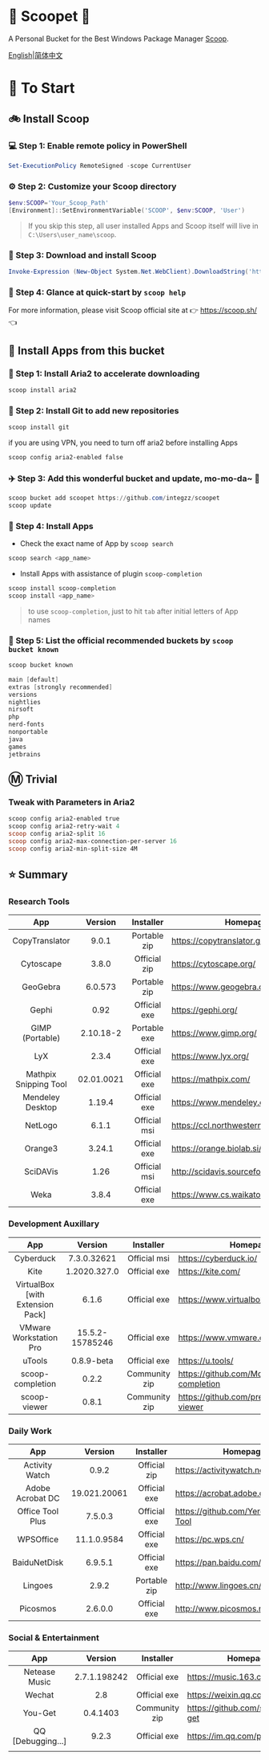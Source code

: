<div align="left">
<h1 align="left"> 🍨 Scoopet 🍨 </h1>

<p> A Personal Bucket for the Best Windows Package Manager <a href="https://github.com/lukesampson/scoop">Scoop</a>.
</p>

<p align="left">
        <a href="README.md">English</a>|<a href="README_CN.md">简体中文</a>
</p>
</div>

# :running: To Start

## :bike: Install Scoop

### :computer: Step 1: Enable remote policy in PowerShell

```powershell
Set-ExecutionPolicy RemoteSigned -scope CurrentUser
```

### :gear: Step 2: Customize your Scoop directory

```powershell
$env:SCOOP='Your_Scoop_Path'
[Environment]::SetEnvironmentVariable('SCOOP', $env:SCOOP, 'User')
```

> If you skip this step, all user installed Apps and Scoop itself will live in `C:\Users\user_name\scoop`.

### :hammer: Step 3: Download and install Scoop

```powershell
Invoke-Expression (New-Object System.Net.WebClient).DownloadString('https://get.scoop.sh')
```

### :book: Step 4: Glance at quick-start by `scoop help`

For more information, please visit Scoop official site at 👉 https://scoop.sh/ 👈

## :car: Install Apps from this bucket

### :train: Step 1: Install Aria2 to accelerate downloading

```powershell
scoop install aria2
```

### :ticket: Step 2: Install Git to add new repositories

```powershell
scoop install git
```

if you are using VPN, you need to turn off aria2 before installing Apps

```powershell
scoop config aria2-enabled false
```

### :airplane: Step 3: Add this wonderful bucket and update, mo-mo-da~ :kiss:

```powershell
scoop bucket add scoopet https://github.com/integzz/scoopet
scoop update
```

### :rocket: Step 4: Install Apps

- Check the exact name of App by `scoop search`

```powershell
scoop search <app_name>
```

- Install Apps with assistance of plugin `scoop-completion`

```powershell
scoop install scoop-completion
scoop install <app_name>
```

> to use `scoop-completion`, just to hit `tab` after initial letters of App names

### :100: Step 5: List the official recommended buckets by `scoop bucket known`

```powershell
scoop bucket known

main [default]
extras [strongly recommended]
versions
nightlies
nirsoft
php
nerd-fonts
nonportable
java
games
jetbrains
```

## :m: Trivial

### Tweak with Parameters in Aria2

```powershell
scoop config aria2-enabled true
scoop config aria2-retry-wait 4
scoop config aria2-split 16
scoop config aria2-max-connection-per-server 16
scoop config aria2-min-split-size 4M
```

## :star: Summary


### Research Tools

|          App          |  Version   |  Installer   | Homepage                              |
| :-------------------: | :--------: | :----------: | ------------------------------------- |
|    CopyTranslator     |   9.0.1    | Portable zip | https://copytranslator.github.io/     |
|       Cytoscape       |   3.8.0    | Official zip | https://cytoscape.org/                |
|       GeoGebra        |  6.0.573   | Portable zip | https://www.geogebra.org/             |
|         Gephi         |    0.92    | Official exe | https://gephi.org/                    |
|    GIMP (Portable)    | 2.10.18-2  | Portable exe | https://www.gimp.org/                 |
|          LyX          |   2.3.4    | Official exe | https://www.lyx.org/                  |
| Mathpix Snipping Tool | 02.01.0021 | Official exe | https://mathpix.com/                  |
|   Mendeley Desktop    |   1.19.4   | Official exe | https://www.mendeley.com/             |
|        NetLogo        |   6.1.1    | Official msi | https://ccl.northwestern.edu/netlogo/ |
|        Orange3        |   3.24.1   | Official exe | https://orange.biolab.si/             |
|       SciDAVis        |    1.26    | Official msi | http://scidavis.sourceforge.net       |
|         Weka          |   3.8.4    | Official exe | https://www.cs.waikato.ac.nz/ml/weka/ |

### Development Auxillary

|               App                |     Version     |   Installer   | Homepage                                       |
| :------------------------------: | :-------------: | :-----------: | ---------------------------------------------- |
|            Cyberduck             |   7.3.0.32621   | Official msi  | https://cyberduck.io/                          |
|               Kite               |  1.2020.327.0   | Official exe  | https://kite.com/                              |
| VirtualBox [with Extension Pack] |      6.1.6      | Official exe  | https://www.virtualbox.org/                    |
|      VMware Workstation Pro      | 15.5.2-15785246 | Official exe  | https://www.vmware.com/                        |
|              uTools              |   0.8.9-beta    | Official exe  | https://u.tools/                               |
|         scoop-completion         |      0.2.2      | Community zip | https://github.com/Moeologist/scoop-completion |
|           scoop-viewer           |      0.8.1      | Community zip | https://github.com/prezesp/scoop-viewer        |

### Daily Work

|       App        |   Version    |  Installer   | Homepage                                |
| :--------------: | :----------: | :----------: | --------------------------------------- |
|  Activity Watch  |    0.9.2     | Official zip | https://activitywatch.net/              |
| Adobe Acrobat DC | 19.021.20061 | Official exe | https://acrobat.adobe.com/              |
| Office Tool Plus |   7.5.0.3    | Official exe | https://github.com/YerongAI/Office-Tool |
|    WPSOffice     | 11.1.0.9584  | Official exe | https://pc.wps.cn/                      |
|   BaiduNetDisk   |   6.9.5.1    | Official exe | https://pan.baidu.com/                  |
|     Lingoes      |    2.9.2     | Portable zip | http://www.lingoes.cn/                  |
|     Picosmos     |   2.6.0.0    | Official exe | http://www.picosmos.net/                |



### Social & Entertainment

|        App        |   Version    |   Installer   | Homepage                           |
| :---------------: | :----------: | :-----------: | ---------------------------------- |
|   Netease Music   | 2.7.1.198242 | Official exe  | https://music.163.com/             |
|      Wechat       |     2.8      | Official exe  | https://weixin.qq.com/             |
|      You-Get      |   0.4.1403   | Community zip | https://github.com/soimort/you-get |
| QQ [Debugging...] |    9.2.3     | Official exe  | https://im.qq.com/pcqq/            |
|                   |
